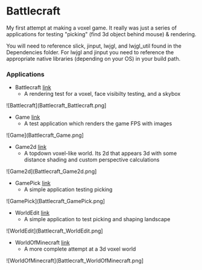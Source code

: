 # Battlecraft

My first attempt at making a voxel game. It really was just a series of applications for testing "picking" (find 3d object behind mouse) & rendering.

You will need to reference slick, jinput, lwjgl, and lwjgl_util found in the Dependencies folder. For lwjgl and jinput you need to reference the appropriate native libraries (depending on your OS) in your build path.

### Applications

- Battlecraft [link](src/wars/Battlecraft.java)
	- A rendering test for a voxel, face visibilty testing, and a skybox
	
![Battlecraft](Battlecraft_Battlecraft.png]
	
- Game [link](src/wars/Game.java)
	- A test application which renders the game FPS with images
	
![Game](Battlecraft_Game.png]
 
- Game2d [link](src/wars/Game2d.java)
	- A topdown voxel-like world. Its 2d that appears 3d with some distance shading and custom perspective calculations
	
![Game2d](Battlecraft_Game2d.png]

- GamePick [link](src/wars/GamePick.java)
	- A simple application testing picking
	
![GamePick](Battlecraft_GamePick.png]

- WorldEdit [link](src/wars/WorldEdit.java)
	- A simple application to test picking and shaping landscape
	
![WorldEdit](Battlecraft_WorldEdit.png]

- WorldOfMinecraft [link](src/wars/WorldOfMinecraft.java)
	- A more complete attempt at a 3d voxel world
	
![WorldOfMinecraft](Battlecraft_WorldOfMinecraft.png]